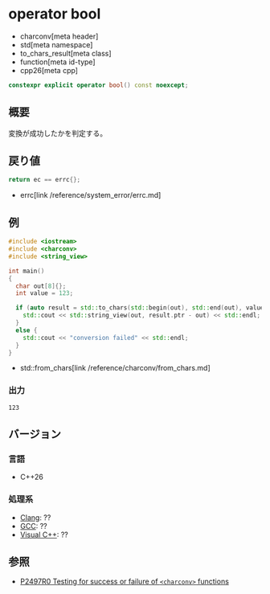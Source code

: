 # operator bool
* charconv[meta header]
* std[meta namespace]
* to_chars_result[meta class]
* function[meta id-type]
* cpp26[meta cpp]

```cpp
constexpr explicit operator bool() const noexcept;
```

## 概要
変換が成功したかを判定する。


## 戻り値
```cpp
return ec == errc{};
```
* errc[link /reference/system_error/errc.md]


## 例
```cpp example
#include <iostream>
#include <charconv>
#include <string_view>

int main()
{
  char out[8]{};
  int value = 123;

  if (auto result = std::to_chars(std::begin(out), std::end(out), value)) {
    std::cout << std::string_view(out, result.ptr - out) << std::endl;
  }
  else {
    std::cout << "conversion failed" << std::endl;
  }
}
```
* std::from_chars[link /reference/charconv/from_chars.md]

### 出力
```
123
```

## バージョン
### 言語
- C++26

### 処理系
- [Clang](/implementation.md#clang): ??
- [GCC](/implementation.md#gcc): ??
- [Visual C++](/implementation.md#visual_cpp): ??


## 参照
- [P2497R0 Testing for success or failure of `<charconv>` functions](https://open-std.org/jtc1/sc22/wg21/docs/papers/2023/p2497r0.html)
